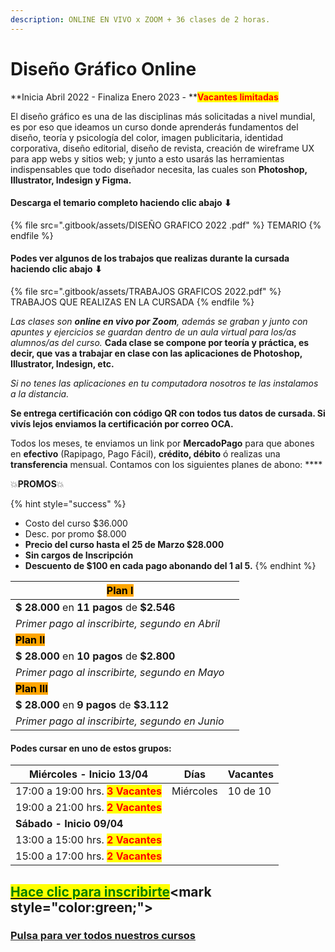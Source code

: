```yaml
---
description: ONLINE EN VIVO x ZOOM + 36 clases de 2 horas.
---
```


# Diseño Gráfico Online

**Inicia Abril 2022 - Finaliza Enero 2023 - **<mark style="color:red;">**Vacantes limitadas**</mark>

El diseño gráfico es una de las disciplinas más solicitadas a nivel mundial, es por eso que ideamos un curso donde aprenderás fundamentos del diseño, teoría y psicología del color, imagen publicitaria, identidad corporativa, diseño editorial, diseño de revista, creación de wireframe UX para app webs y sitios web; y junto a esto usarás las herramientas indispensables que todo diseñador necesita, las cuales son **Photoshop, Illustrator, Indesign y Figma.**

#### Descarga el temario completo haciendo clic abajo ⬇

{% file src=".gitbook/assets/DISEÑO GRAFICO 2022 .pdf" %}
TEMARIO
{% endfile %}

#### Podes ver algunos de los trabajos que realizas durante la cursada haciendo clic abajo ⬇&#x20;

{% file src=".gitbook/assets/TRABAJOS GRAFICOS 2022.pdf" %}
TRABAJOS QUE REALIZAS EN LA CURSADA
{% endfile %}

_Las clases son **online en vivo por Zoom**, además se graban y  junto con apuntes y ejercicios se guardan dentro de un aula virtual para los/as alumnos/as del curso._ **Cada clase se compone por teoría y práctica, es decir, que vas a trabajar en clase con las aplicaciones de Photoshop, Illustrator, Indesign, etc.**&#x20;

_Si no tenes las aplicaciones en tu computadora nosotros te las instalamos a la distancia._

**Se entrega certificación con código QR con todos tus datos de cursada. Si vivís lejos enviamos la certificación por correo OCA.**&#x20;

Todos los meses, te enviamos un link por **MercadoPago** para que abones en **efectivo** (Rapipago, Pago Fácil), **crédito, débito** ó realizas una **transferencia** mensual. Contamos con los siguientes planes de abono: ****&#x20;

💥**PROMOS**💥&#x20;

{% hint style="success" %}
* Costo del curso $36.000
* Desc. por promo $8.000
* **Precio del curso hasta el 25 de Marzo  $28.000**
* **Sin cargos de Inscripción**
* **Descuento de $100 en cada pago abonando del 1 al 5.**&#x20;
{% endhint %}

| <mark style="background-color:orange;">**Plan I**</mark>   |   |
| ---------------------------------------------------------- | - |
| **$ 28.000** en **11 pagos** de **$2.546**                 |   |
| _Primer pago al inscribirte, segundo en Abril_             |   |
| <mark style="background-color:orange;">**Plan II**</mark>  |   |
| **$ 28.000** en **10 pagos** de **$2.800**                 |   |
| _Primer pago al inscribirte, segundo en Mayo_              |   |
| <mark style="background-color:orange;">**Plan III**</mark> |   |
| **$ 28.000** en **9 pagos** de **$3.112**                  |   |
| _Primer pago al inscribirte, segundo en Junio_             |   |

#### Podes cursar en uno de estos grupos:

| **Miércoles - Inicio 13/04**                                      | Días      | Vacantes |
| ----------------------------------------------------------------- | --------- | -------- |
| 17:00 a 19:00 hrs. <mark style="color:red;">**3 Vacantes**</mark> | Miércoles | 10 de 10 |
| 19:00 a 21:00 hrs. <mark style="color:red;">**2 Vacantes**</mark> |           |          |
| **Sábado - Inicio 09/04**                                         |           |          |
| 13:00 a 15:00 hrs. <mark style="color:red;">**2 Vacantes**</mark> |           |          |
| 15:00 a 17:00 hrs. <mark style="color:red;">**2 Vacantes**</mark> |           |          |

## <mark style="color:green;"></mark>[<mark style="color:green;">Hace clic para inscribirte</mark>](https://wa.me/+5491164622877?text=Hola,%20le%C3%AD%20toda%20la%20info%20del%20curso%20de%20Dise%C3%B1o%20Gr%C3%A1fico%20Online%20y%20quiero%20inscribirme.)<mark style="color:green;"></mark>

### ****[**Pulsa para ver todos nuestros cursos**](./)****

####

####

